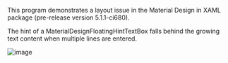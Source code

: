 This program demonstrates a layout issue in the Material Design in XAML package (pre-release version 5.1.1-ci680).

The hint of a MaterialDesignFloatingHintTextBox falls behind the growing text content when multiple lines are entered.

![image](https://github.com/EsaHeinonen/MDIXTest2/assets/32793333/40534bf0-a21c-4bfe-901b-e9f78db0cb61)

